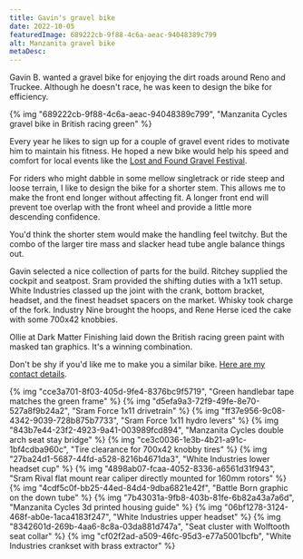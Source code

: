 ```yaml
---
title: Gavin's gravel bike
date: 2022-10-05
featuredImage: 689222cb-9f88-4c6a-aeac-94048389c799
alt: Manzanita gravel bike
metaDesc: 
---
```


Gavin B. wanted a gravel bike for enjoying the dirt roads around Reno and Truckee. Although he doesn't race, he was keen to design the bike for efficiency. 

{% img "689222cb-9f88-4c6a-aeac-94048389c799", "Manzanita Cycles gravel bike in British racing green" %}

Every year he likes to sign up for a couple of gravel event rides to motivate him to maintain his fitness. He hoped a new bike would help his speed and comfort for local events like the [Lost and Found Gravel Festival](https://lostandfoundbikeride.com/lost-and-found/event.php).

For riders who might dabble in some mellow singletrack or ride steep and loose terrain, I like to design the bike for a shorter stem. This allows me to make the front end longer without affecting fit. A longer front end will prevent toe overlap with the front wheel and provide a little more descending confidence.

You'd think the shorter stem would make the handling feel twitchy. But the combo of the larger tire mass and slacker head tube angle balance things out.

Gavin selected a nice collection of parts for the build. Ritchey supplied the cockpit and seatpost. Sram provided the shifting duties with a 1x11 setup. White Industries classed up the joint with the crank, bottom bracket, headset, and the finest headset spacers on the market. Whisky took charge of the fork. Industry Nine brought the hoops, and Rene Herse iced the cake with some 700x42 knobbies.

Ollie at Dark Matter Finishing laid down the British racing green paint with masked tan graphics. It's a winning combination.

Don't be shy if you'd like me to make you a similar bike. [Here are my contact details](https://manzanitacycles.com/contact).

{% img "cce3a701-8f03-405d-9fe4-8376bc9f5719", "Green handlebar tape matches the green frame" %}
{% img "d5efa9a3-72f9-49fe-8e70-527a8f9b24a2", "Sram Force 1x11 drivetrain" %}
{% img "ff37e956-9c08-4342-9039-728b875b7733", "Sram Force 1x11 hydro levers" %}
{% img "843b7e44-23f2-4923-9a41-003989fcd894", "Manzanita Cycles double arch seat stay bridge" %}
{% img "ce3c0036-1e3b-4b21-a91c-1bf4cdba960c", "Tire clearance for 700x42 knobby tires" %}
{% img "27ba24d1-5687-44fd-a528-8216b4671da3", "White Industries lower headset cup" %}
{% img "4898ab07-fcaa-4052-8336-a6561d31f943", "Sram Rival flat mount rear caliper directly mounted for 160mm rotors" %}
{% img "4cdf5c0f-bb25-44ed-84d4-9dba6821e42f", "Battle Born graphic on the down tube" %}
{% img "7b43031a-9fb8-403b-81fe-6b82a43a7a6d", "Manzanita Cycles 3d printed housing guide" %}
{% img "06bf1278-3124-468f-ab0e-1aca4183f247", "White Industries upper headset" %}
{% img "8342601d-269b-4aa6-8c8a-03da881d747a", "Seat cluster with Wolftooth seat collar" %}
{% img "cf02f2ad-a509-46fc-95d3-e77a5001bcfb", "White Industries crankset with brass extractor" %}